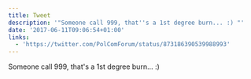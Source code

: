 ```yaml
---
title: Tweet
description: '"Someone call 999, that''s a 1st degree burn... :) "'
date: '2017-06-11T09:06:54+01:00'
links:
  - 'https://twitter.com/PolComForum/status/873186390539988993'
---
```

Someone call 999, that's a 1st degree burn... :) 
